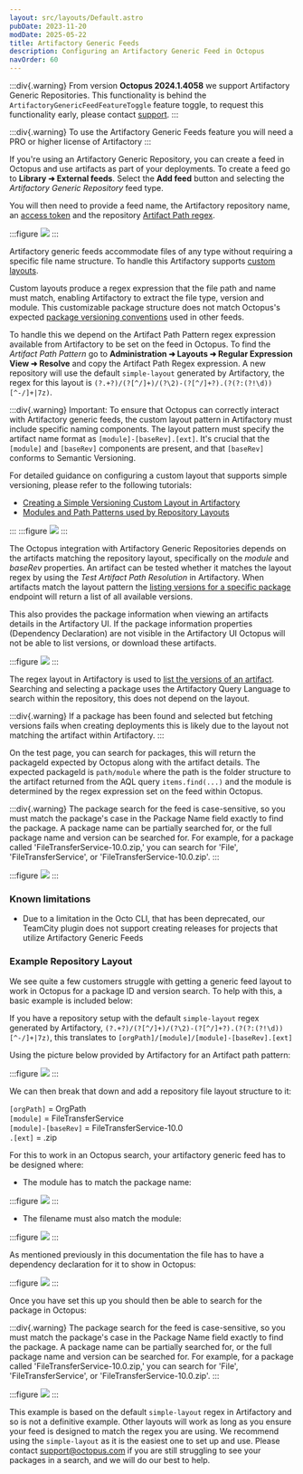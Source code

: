 ```yaml
---
layout: src/layouts/Default.astro
pubDate: 2023-11-20
modDate: 2025-05-22
title: Artifactory Generic Feeds
description: Configuring an Artifactory Generic Feed in Octopus
navOrder: 60
---
```


:::div{.warning}
From version **Octopus 2024.1.4058** we support Artifactory Generic Repositories. This functionality is behind the `ArtifactoryGenericFeedFeatureToggle` feature toggle, to request this functionality early, please contact [support](https://octopus.com/support).
:::

:::div{.warning}
To use the Artifactory Generic Feeds feature you will need a PRO or higher license of Artifactory
:::

If you're using an Artifactory Generic Repository, you can create a feed in Octopus and use artifacts as part of your deployments. To create a feed go to **Library ➜ External feeds**. Select the **Add feed** button and selecting the _Artifactory Generic Repository_ feed type.

You will then need to provide a feed name, the Artifactory repository name, an [access token](https://oc.to/ArtifactoryAccessToken) and the repository [Artifact Path regex](https://jfrog.com/help/r/jfrog-artifactory-documentation/layout-configuration).

:::figure
![](/docs/packaging-applications/package-repositories/images/artifactory-generic-feed-creation.png)
:::

Artifactory generic feeds accommodate files of any type without requiring a specific file name structure. To handle this Artifactory supports [custom layouts](https://jfrog.com/help/r/jfrog-artifactory-documentation/layout-configuration). 

Custom layouts produce a regex expression that the file path and name must match, enabling Artifactory to extract the file type, version and module. This customizable package structure does not match Octopus's expected [package versioning conventions](/docs/packaging-applications/create-packages/versioning) used in other feeds. 

To handle this we depend on the Artifact Path Pattern regex expression available from Artifactory to be set on the feed in Octopus. 
To find the _Artifact Path Pattern_ go to **Administration ➜ Layouts ➜ Regular Expression View ➜ Resolve** and copy the Artifact Path Regex expression. A new repository will use the default `simple-layout` generated by Artifactory, the regex for this layout is <code>(?<orgPath>.+?)/(?<module>[^/]+)/(?<module>\2)-(?<baseRev>[^/]+?)\.(?<ext>(?:(?!\d))[^\-/]+|7z)</code>.

:::div{.warning}
Important: To ensure that Octopus can correctly interact with Artifactory generic feeds, the custom layout pattern in Artifactory must include specific naming components. The layout pattern must specify the artifact name format as `[module]-[baseRev].[ext]`. It's crucial that the `[module]` and `[baseRev]` components are present, and that `[baseRev]` conforms to Semantic Versioning.

For detailed guidance on configuring a custom layout that supports simple versioning, please refer to the following tutorials: 
* [Creating a Simple Versioning Custom Layout in Artifactory](https://jfrog.com/help/r/jfrog-artifactory-documentation/configure-repository-layouts)
* [Modules and Path Patterns used by Repository Layouts](https://jfrog.com/help/r/jfrog-artifactory-documentation/modules-and-path-patterns-used-by-repository-layouts)



:::
:::figure
![](/docs/packaging-applications/package-repositories/images/artifactory-generic-feeds-custom-layout.png)
:::

The Octopus integration with Artifactory Generic Repositories depends on the artifacts matching the repository layout, specifically on the _module_ and _baseRev_ properties. An artifact can be tested whether it matches the layout regex by using the _Test Artifact Path Resolution_ in Artifactory. When artifacts match the layout pattern the [listing versions for a specific package](https://oc.to/ArtifactVersionSearch) endpoint will return a list of all available versions. 

This also provides the package information when viewing an artifacts details in the Artifactory UI. If the package information properties (Dependency Declaration) are not visible in the Artifactory UI Octopus will not be able to list versions, or download these artifacts.

:::figure
![](/docs/packaging-applications/package-repositories/images/artifactory-generic-feed-package-information.png)
:::

The regex layout in Artifactory is used to [list the versions of an artifact](https://oc.to/ArtifactVersionSearch). Searching and selecting a package uses the Artifactory Query Language to search within the repository, this does not depend on the layout.

:::div{.warning}
If a package has been found and selected but fetching versions fails when creating deployments this is likely due to the layout not matching the artifact within Artifactory.
:::

On the test page, you can search for packages, this will return the packageId expected by Octopus along with the artifact details. The expected packageId is `path/module` where the path is the folder structure to the artifact returned from the AQL query <code>items.find(...)</code> and the module is determined by the regex expression set on the feed within Octopus.

:::div{.warning}
The package search for the feed is case-sensitive, so you must match the package's case in the Package Name field exactly to find the package. A package name can be partially searched for, or the full package name and version can be searched for. For example, for a package called 'FileTransferService-10.0.zip,' you can search for 'File', 'FileTransferService', or 'FileTransferService-10.0.zip'.
:::

:::figure
![](/docs/packaging-applications/package-repositories/images/artifactory-generic-feed-test.png)
:::

### Known limitations

- Due to a limitation in the Octo CLI, that has been deprecated, our TeamCity plugin does not support creating releases for projects that utilize Artifactory Generic Feeds

### Example Repository Layout

We see quite a few customers struggle with getting a generic feed layout to work in Octopus for a package ID and version search. To help with this, a basic example is included below:

If you have a repository setup with the default `simple-layout` regex generated by Artifactory, <code>(?<orgPath>.+?)/(?<module>[^/]+)/(?<module>\2)-(?<baseRev>[^/]+?)\.(?<ext>(?:(?!\d))[^\-/]+|7z)</code>, this translates to `[orgPath]/[module]/[module]-[baseRev].[ext]`

Using the picture below provided by Artifactory for an Artifact path pattern:

:::figure
![](/docs/packaging-applications/package-repositories/images/artifactory-generic-feed-path-pattern.png)
:::

We can then break that down and add a repository file layout structure to it:

`[orgPath]` = OrgPath <br> 
`[module]` = FileTransferService <br>
`[module]-[baseRev]` = FileTransferService-10.0 <br>
`.[ext]` = .zip <br>

For this to work in an Octopus search, your artifactory generic feed has to be designed where:

- The module has to match the package name:

:::figure
![](/docs/packaging-applications/package-repositories/images/artifactory-generic-feed-file-layout1.png)
:::

- The filename must also match the module:

:::figure
![](/docs/packaging-applications/package-repositories/images/artifactory-generic-feed-file-layout2.png)
:::

As mentioned previously in this documentation the file has to have a dependency declaration for it to show in Octopus:

:::figure
![](/docs/packaging-applications/package-repositories/images/artifactory-generic-feed-package-information.png)
:::

Once you have set this up you should then be able to search for the package in Octopus:

:::div{.warning}
The package search for the feed is case-sensitive, so you must match the package's case in the Package Name field exactly to find the package. A package name can be partially searched for, or the full package name and version can be searched for. For example, for a package called 'FileTransferService-10.0.zip,' you can search for 'File', 'FileTransferService', or 'FileTransferService-10.0.zip'.
:::

:::figure
![](/docs/packaging-applications/package-repositories/images/artifactory-generic-feed-package-search-example.png)
:::

This example is based on the default `simple-layout` regex in Artifactory and so is not a definitive example. Other layouts will work as long as you ensure your feed is designed to match the regex you are using. We recommend using the `simple-layout` as it is the easiest one to set up and use. Please contact support@octopus.com if you are still struggling to see your packages in a search, and we will do our best to help.
